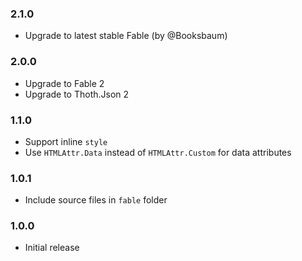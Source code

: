 ### 2.1.0

- Upgrade to latest stable Fable (by @Booksbaum)

### 2.0.0

- Upgrade to Fable 2
- Upgrade to Thoth.Json 2

### 1.1.0

- Support inline `style`
- Use `HTMLAttr.Data` instead of `HTMLAttr.Custom` for data attributes

### 1.0.1

- Include source files in `fable` folder

### 1.0.0

- Initial release
